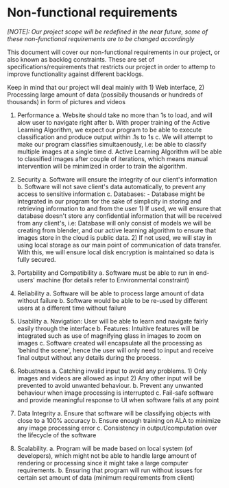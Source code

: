 # Non-functional requirements

*[NOTE]: Our project scope will be redefined in the near future, some of these non-functional requirements are to be changed accordingly*

This document will cover our non-functional requirements in our project, or also known as backlog constraints. These are set of specifications/requirements that restricts our project in order to attemp to improve functionality against different backlogs.

Keep in mind that our project will deal mainly with 1) Web interface, 2) Processing large amount of data (possibily thousands or hundreds of thousands) in form of pictures and videos

1. Performance
    a. Website should take no more than 1s to load, and will alow user to navigate right after
    b. With proper training of the Active Learning Algorithm, we expect our program to be able to execute classification and produce output within .1s to 1s
    c. We will attempt to make our program classifies simultaenously, i.e: be able to classify multiple images at a single time
    d. Active Learning Algorithm will be able to classified images after couple of iterations, which means manual intervention will be minimized in order to train the algorithm.

2. Security
    a. Software will ensure the integrity of our client's information
    b. Software will not save client's data automatically, to prevent any access to sensitive information
    c. Databases:
        - Database might be integrated in our program for the sake of simplicity in storing and retrieving information to and from the user
        1) If used, we will ensure that database doesn't store any confidential information that will be received from any client's, i.e: Database will only consist of models we will be creating from blender, and our active learning algorithm to ensure that images store in the cloud is public data.
        2) If not used, we will stay in using local storage as our main point of communication of data transfer. With this, we will ensure local disk encryption is maintained so data is fully secured.

3. Portability and Compatibility
    a. Software must be able to run in end-users' machine (for details refer to Environmental constraint)

4. Reliability
    a. Software will be able to process large amount of data without failure
    b. Software would be able to be re-used by different users at a different time without failure

5. Usability
    a. Navigation: User will be able to learn and navigate fairly easily through the interface
    b. Features: Intuitive features will be integrated such as use of magnifying glass in images to zoom on images
    c. Software created will encapsulate all the processing as 'behind the scene', hence the user will only need to input and receive final output without any details during the process.

6. Robustness
    a. Catching invalid input to avoid any problems.
        1) Only images and videos are allowed as input
        2) Any other input will be prevented to avoid unwanted behaviour.
    b. Prevent any unwanted behaviour when image processing is interrupted
    c. Fail-safe software and provide meaningful response to UI when software fails at any point

7. Data Integrity
    a. Ensure that software will be classifying objects with close to a 100% accuracy
    b. Ensure enough training on ALA to minimize any image processing error
    c. Consistency in output/computation over the lifecycle of the software

8. Scalability.
    a. Program will be made based on local system (of developers), which might not be able to handle large amount of rendering or processing since it might take a large computer requirements.
    b. Ensuring that program will run without issues for certain set amount of data (minimum requirements from client)
